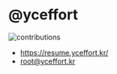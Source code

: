# @yceffort

![contributions](https://github.com/yceffort/yceffort/assets/39641309/2d6f9465-fc2a-48ed-bfe6-55f348b024db)

- https://resume.yceffort.kr/
- root@yceffort.kr
